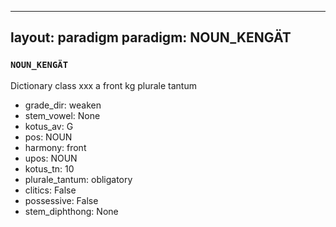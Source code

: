 
---
layout: paradigm
paradigm: NOUN_KENGÄT
---
### ` NOUN_KENGÄT `

Dictionary class xxx a front kg plurale tantum
* grade_dir: weaken
* stem_vowel: None
* kotus_av: G
* pos: NOUN
* harmony: front
* upos: NOUN
* kotus_tn: 10
* plurale_tantum: obligatory
* clitics: False
* possessive: False
* stem_diphthong: None
